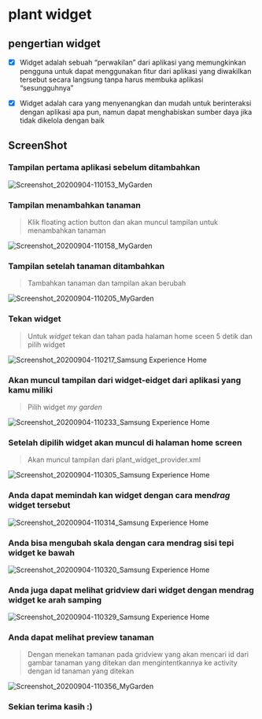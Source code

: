 # plant widget
## pengertian widget
- [x] Widget adalah sebuah “perwakilan” dari aplikasi yang memungkinkan pengguna untuk dapat menggunakan fitur dari aplikasi yang diwakilkan tersebut secara langsung tanpa harus membuka aplikasi “sesungguhnya”

- [x] Widget adalah cara yang menyenangkan dan mudah untuk berinteraksi dengan aplikasi apa pun, namun dapat menghabiskan sumber daya jika tidak dikelola dengan baik


## ScreenShot
### Tampilan pertama aplikasi sebelum ditambahkan 

![Screenshot_20200904-110153_MyGarden](https://user-images.githubusercontent.com/54633534/92201601-30914f80-eea7-11ea-8215-13ede0cde234.jpg)

### Tampilan menambahkan tanaman
> Klik floating action button dan akan muncul tampilan untuk menambahkan tanaman

![Screenshot_20200904-110158_MyGarden](https://user-images.githubusercontent.com/54633534/92201630-41da5c00-eea7-11ea-971c-3b759a825c76.jpg)

### Tampilan setelah tanaman ditambahkan
> Tambahkan tanaman dan tampilan akan berubah

![Screenshot_20200904-110205_MyGarden](https://user-images.githubusercontent.com/54633534/92201644-4acb2d80-eea7-11ea-8184-8617e09c8f09.jpg)

### Tekan widget
> Untuk *widget* tekan dan tahan pada halaman home sceen 5 detik dan pilih widget

![Screenshot_20200904-110217_Samsung Experience Home](https://user-images.githubusercontent.com/54633534/92201659-51f23b80-eea7-11ea-82f6-c149b2bb38be.jpg)

### Akan muncul tampilan dari widget-eidget dari aplikasi yang kamu miliki
> Pilih widget *my garden*

![Screenshot_20200904-110233_Samsung Experience Home](https://user-images.githubusercontent.com/54633534/92201663-56b6ef80-eea7-11ea-9375-2211a1d00992.jpg)

### Setelah dipilih widget akan muncul di halaman home screen
> Akan muncul tampilan dari plant_widget_provider.xml

![Screenshot_20200904-110305_Samsung Experience Home](https://user-images.githubusercontent.com/54633534/92201671-5b7ba380-eea7-11ea-8546-a7cc3f925126.jpg)

### Anda dapat memindah kan widget dengan cara men*drag* widget tersebut

![Screenshot_20200904-110314_Samsung Experience Home](https://user-images.githubusercontent.com/54633534/92201679-60405780-eea7-11ea-9cf4-e2bcb6c0156c.jpg)

### Anda bisa mengubah skala dengan cara mendrag sisi tepi widget ke bawah

![Screenshot_20200904-110320_Samsung Experience Home](https://user-images.githubusercontent.com/54633534/92201688-646c7500-eea7-11ea-8740-bb7247f3257f.jpg)

### Anda juga dapat melihat gridview dari widget dengan mendrag widget ke arah samping

![Screenshot_20200904-110329_Samsung Experience Home](https://user-images.githubusercontent.com/54633534/92201692-69312900-eea7-11ea-9d50-ac90b2da616d.jpg)

### Anda dapat melihat preview tanaman
> Dengan menekan tamanan pada gridview yang akan mencari id dari gambar tanaman yang ditekan dan mengintentkannya ke activity dengan id tanaman yang ditekan

![Screenshot_20200904-110356_MyGarden](https://user-images.githubusercontent.com/54633534/92201705-6e8e7380-eea7-11ea-8850-9c14f5d646f4.jpg)

### Sekian terima kasih :)
